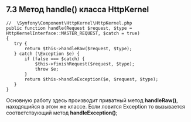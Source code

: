 ## 7.3 Метод handle() класса HttpKernel
```
//  \Symfony\Component\HttpKernel\HttpKernel.php
public function handle(Request $request, $type = HttpKernelInterface::MASTER_REQUEST, $catch = true)
{
   try {
       return $this->handleRaw($request, $type);
   } catch (\Exception $e) {
       if (false === $catch) {
           $this->finishRequest($request, $type);
           throw $e;
       }
       return $this->handleException($e, $request, $type);
   }
}
```
Основную работу здесь производит приватный метод **handleRaw()**, находящийся в этом же классе. Если ловится Exception то вызывается соответствующий метод **handleException()**;